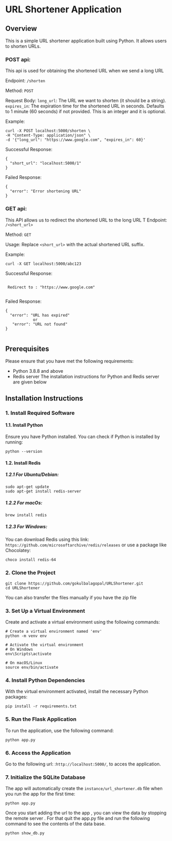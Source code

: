 #  URL Shortener Application

## Overview
This is a simple URL shortener application built using Python. It allows users to shorten URLs.

### POST api: 
This api is used for obtaining the shortened URL when we send a long URL

Endpoint: `/shorten`

Method: `POST`

Request Body:
`long_url`: The URL we want to shorten (it should be a string).
`expires_in`: The expiration time for the shortened URL in seconds. Defaults to 1 minute (60 seconds) if not provided.
            This is an integer and it is optional.

Example:
```
curl -X POST localhost:5000/shorten \
-H "Content-Type: application/json" \
-d '{"long_url": "https://www.google.com", "expires_in": 60}'
```
Successful Response:
```
{
  "short_url": "localhost:5000/1"
}

```
Failed Response:
```
{
  "error": "Error shortening URL"
}

```

### GET api: 
This API allows us to redirect the shortened URL to the long URL
T
Endpoint: `/<short_url>`

Method: `GET`

Usage: Replace `<short_url>` with the actual shortened URL suffix.

Example:
```
curl -X GET localhost:5000/abc123

```


Successful Response:
```

 Redirect to : "https://www.google.com"


```


Failed Response:
```
{
  "error": "URL has expired" 
            or
   "error": "URL not found" 
}


```
## Prerequisites
Please ensure that you have met the following requirements:
- Python 3.8.8 and above
- Redis server
The installation instructions for Python and Redis server are given below

## Installation Instructions

### 1. Install Required Software

#### 1.1. Install Python
Ensure you have Python installed. You can check if Python is installed by running:

```
python --version
```
#### 1.2. Install Redis

##### 1.2.1 For Ubuntu/Debian:
```
sudo apt-get update
sudo apt-get install redis-server
```
##### 1.2.2 For macOs:
```
brew install redis
```

##### 1.2.3 For Windows: 
You can download Redis using this link: `https://github.com/microsoftarchive/redis/releases`
 or use a package like Chocolatey:

```
choco install redis-64
```

### 2. Clone the Project

```
git clone https://github.com/gokulbalagopal/URLShortener.git
cd URLShortener
```
You can also transfer the files manually if you have the zip file


### 3. Set Up a Virtual Environment
Create and activate a virtual environment using the following commands:

```
# Create a virtual environment named 'env'
python -m venv env

# Activate the virtual environment
# On Windows
env\Scripts\activate

# On macOS/Linux
source env/bin/activate

```

### 4. Install Python Dependencies
With the virtual environment activated, install the necessary Python packages:

```
pip install -r requirements.txt

```


### 5. Run the Flask Application
To run the application, use the following command:
```
python app.py

```


### 6. Access the Application
Go to the following url: :`http://localhost:5000/`, to acces the application.


### 7. Initialize the SQLite Database
The app will automatically create the `instance/url_shortener.db` file when you run the app for the first time:

```
python app.py
```
Once you start adding the url to the app , you can view the data by stopping the remote server . For that quit the app.py file 
and run the following command to see the contents of the data base.

```
python show_db.py
```




